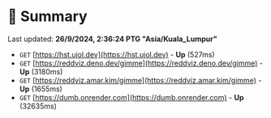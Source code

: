 # 📖 Summary
Last updated: **26/9/2024, 2:36:24 PTG "Asia/Kuala_Lumpur"**

- `GET` [https://hst.ujol.dev](https://hst.ujol.dev) - **Up** (527ms)
- `GET` [https://reddviz.deno.dev/gimme](https://reddviz.deno.dev/gimme) - **Up** (3180ms)
- `GET` [https://reddviz.amar.kim/gimme](https://reddviz.amar.kim/gimme) - **Up** (1655ms)
- `GET` [https://dumb.onrender.com](https://dumb.onrender.com) - **Up** (32635ms)

